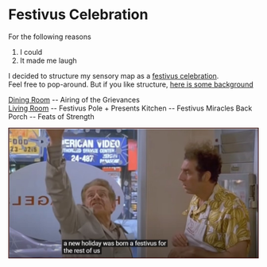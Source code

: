 # Festivus Celebration

For the following reasons 
1. I could
3. It made me laugh  

I decided to structure my sensory map as a [festivus celebration](https://www.youtube.com/watch?v=HX55AzGku5Y).  
Feel free to pop-around. But if you like structure, [here is some background](../zzzzz_cards/220_whyThisCountsAsAMap.md) 

[Dining Room](https://github.com/SageGrey/exp-exp-exp/blob/main/xxxxx_locations/4_DiningRoom.md) -- Airing of the Grievances    
[Living Room](5_livingRoom.md) -- Festivus Pole + Presents
Kitchen -- Festivus Miracles
Back Porch -- Feats of Strength

![FestivusRestOFUs](https://github.com/SageGrey/exp-exp-exp/blob/main/ooooo_mixedMedia/i6_festivusForRestOfUs.jpg)
